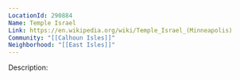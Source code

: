 ```yaml
---
LocationId: 290884
Name: Temple Israel
Link: https://en.wikipedia.org/wiki/Temple_Israel_(Minneapolis) 
Community: "[[Calhoun Isles]]"
Neighborhood: "[[East Isles]]"
---
```


Description: